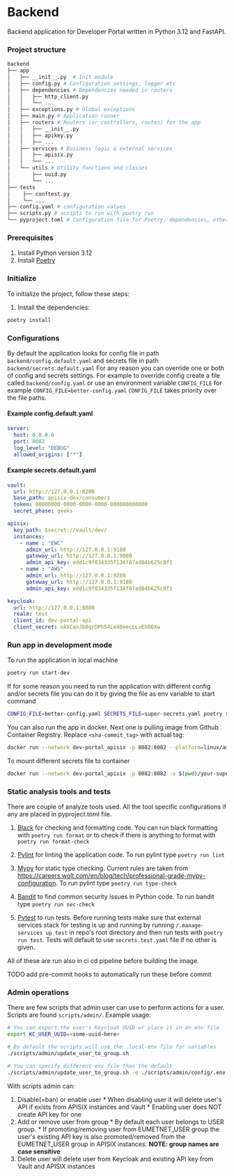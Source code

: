 # Backend
Backend application for Developer Portal written in Python 3.12 and FastAPI.

### Project structure
```bash
backend
├── app
│   ├── __init__.py  # Init module
│   ├── config.py # Configuration settings, logger etc
│   ├── dependencies # Dependencies needed in routers
│   │   ├── http_client.py
│   │   └── ...
│   ├── exceptions.py # Global exceptions
│   ├── main.py # Application runner
│   ├── routers # Routers (or controllers, routes) for the app
│   │   ├── __init__.py
│   │   ├── apikey.py
│   │   ├── ...
│   ├── services # Business logic & external services
│   │   ├── apisix.py
│   │   └── ...
│   └── utils # Utility functions and classes
│       ├── uuid.py
│       └── ...
├── tests
│    ├── conftest.py
│    └── ...
├── config.yaml # configuration values
├── scripts.py # scripts to run with poetry run
└── pyproject.toml # Configuration file for Poetry, dependencies, other metadata
```
### Prerequisites

1. Install Python version 3.12
2. Install [Poetry](https://python-poetry.org) 


### Initialize

To initialize the project, follow these steps:

1. Install the dependencies:
```bash
poetry install
```


### Configurations
By default the application looks for config file in path `backend/config.default.yaml` and secrets file in path `backend/secrets.default.yaml` 
For any reason you can override one or both of config and secrets settings. For example to override config create a file called `backend/config.yaml` or use an environment variable `CONFIG_FILE` for example `CONFIG_FILE=better-config.yaml`
`CONFIG_FILE` takes priority over the file paths.

#### Example config.default.yaml
```yaml
server:
  host: 0.0.0.0
  port: 8082
  log_level: "DEBUG"
  allowed_origins: ["*"]
```

#### Example secrets.default.yaml
```yaml
vault:
  url: http://127.0.0.1:8200
  base_path: apisix-dev/consumers
  token: 00000000-0000-0000-0000-000000000000
  secret_phase: geeks

apisix:
  key_path: $secret://vault/dev/
  instances:
    - name : "EWC"
      admin_url: http://127.0.0.1:9180
      gateway_url: http://127.0.0.1:9080
      admin_api_key: edd1c9f034335f136f87ad84b625c8f1
    - name : "AWS"
      admin_url: http://127.0.0.1:9280
      gateway_url: http://127.0.0.1:9180
      admin_api_key: edd1c9f034335f136f87ad84b625c8f1

keycloak:
  url: http://127.0.0.1:8080
  realm: test
  client_id: dev-portal-api
  client_secret: okXCanJb0qrDPh54Le40eecLLvEh86Xw
```

### Run app in development mode
To run the application in local machine
```bash
poetry run start-dev
```

If for some reason you need to run the application with different config and/or secrets file you can do it by giving the file as env variable to start command
```bash
CONFIG_FILE=better-config.yaml SECRETS_FILE=super-secrets.yaml poetry run start-dev
```

You can also run the app in docker. Next one is pulling image from Github Container Registry. Replace `<sha-commit_tag>` with actual tag:
```bash
docker run --network dev-portal_apisix -p 8082:8082 --platform=linux/amd64 ghcr.io/eurodeo/dev-portal/backend:<sha-commit_tag>
```
To mount different secrets file to container
```bash
docker run --network dev-portal_apisix -p 8082:8082 -v $(pwd)/your-super-secrets.yaml:/code/secrets.yaml --platform=linux/amd64 ghcr.io/eurodeo/dev-portal/backend:<sha-commit_tag>
```

### Static analysis tools and tests

There are couple of analyze tools used. All the tool specific configurations if any are placed in pyproject.toml file.

1. [Black](https://pypi.org/project/black/) for checking and formatting code. You can run black formatting with `poetry run format` or to check if there is anything to format with `poetry run format-check`

2. [Pylint](https://pylint.readthedocs.io/en/latest/) for linting the application code. To run pylint type `poetry run lint`

3. [Mypy](https://www.mypy-lang.org/) for static type checking. Current rules are taken from https://careers.wolt.com/en/blog/tech/professional-grade-mypy-configuration. To run pylint type `poetry run type-check`

4. [Bandit](https://bandit.readthedocs.io/en/latest/) to find common security issues in Python code. To run bandit type `poetry run sec-check`

5. [Pytest](https://docs.pytest.org/en/8.0.x/index.html) to run tests. Before running tests make sure that external services stack for testing is up and running by running `/.manage-services up test` in repo's root directory and then run tests with `poetry run test`. Tests will default to use `secrets.test.yaml` file if no other is given.

All of these are run also in ci cd pipeline before building the image.

TODO add pre-commit hooks to automatically run these before commit

### Admin operations

There are few scripts that admin user can use to perform actions for a user. Scripts are found `scripts/admin/`. Example usage:
```sh
# You can export the user's Keycloak UUID or place it in an env file
export KC_USER_UUID=<some-uuid-here>

# By default the scripts will use the .local-env file for variables
./scripts/admin/update_user_to_group.sh

# You can specify different env file than the default
./scripts/admin/update_user_to_group.sh -e ./scripts/admin/config/.env
```

With scripts admin can:
  1. Disable(=ban) or enable user
    * When disabling user it will delete user's API if exists from APISIX instances and Vault
    * Enabling user does NOT create API key for one
  2. Add or remove user from group
    * By default each user belongs to USER group.
    * If promoting/removing user from EUMETNET_USER group the user's existing API key is also promoted/removed from the EUMETNET_USER group in APISIX instances. **NOTE: group names are case sensitive**
  3. Delete user will delete user from Keycloak and existing API key from Vault and APISIX instances
